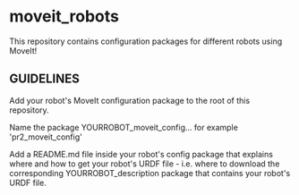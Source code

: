 moveit_robots
=============

This repository contains configuration packages for different robots using MoveIt!

GUIDELINES
---------

Add your robot's MoveIt configuration package to the root of this repository. 

Name the package YOURROBOT_moveit_config... for example 'pr2_moveit_config'

Add a README.md file inside your robot's config package that explains where and how to get your robot's URDF file - i.e. where to download the corresponding YOURROBOT_description package that contains your robot's URDF file.
